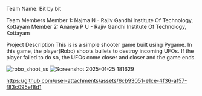Team Name: Bit by bit

Team Members
Member 1: Najma N - Rajiv Gandhi Institute Of Technology, Kottayam
Member 2: Ananya P U - Rajiv Gandhi Institute Of Technology, Kottayam

Project Description
This is is a simple  shooter game built using Pygame. In this game, the player(Robo) shoots bullets to destroy incoming UFOs. If the player failed to do so, the UFOs come closer and closer and the game ends.

![robo_shoot_ss](https://github.com/user-attachments/assets/ddf6bc6b-bbe3-4edb-9888-4644a51234f8)
![Screenshot 2025-01-25 181629](https://github.com/user-attachments/assets/73a3abec-4a24-4279-afa9-a8b31f4eee38)




https://github.com/user-attachments/assets/6cb93051-e1ce-4f36-af57-f83c095ef8d1

